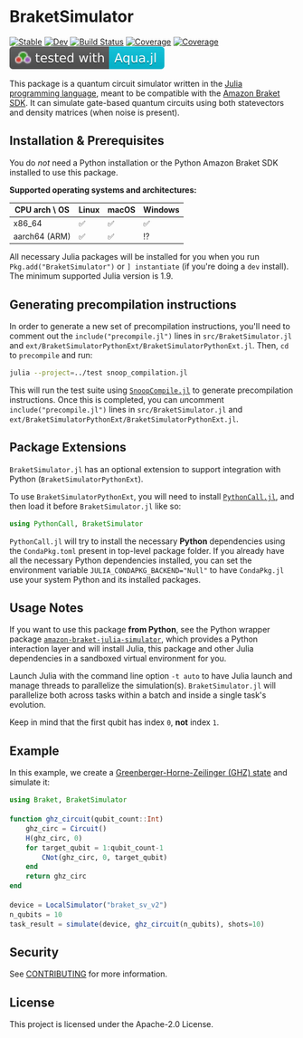 # BraketSimulator

[![Stable](https://img.shields.io/badge/docs-stable-blue.svg)](https://amazon-braket.github.io/BraketSimulator.jl/stable/)
[![Dev](https://img.shields.io/badge/docs-dev-blue.svg)](https://amazon-braket.github.io/BraketSimulator.jl/dev/)
[![Build Status](https://github.com/amazon-braket/BraketSimulator.jl/actions/workflows/CI.yml/badge.svg?branch=main)](https://github.com/amazon-braket/BraketSimulator.jl/actions/workflows/CI.yml?query=branch%3Amain)
[![Coverage](https://codecov.io/gh/amazon-braket/BraketSimulator.jl/branch/main/graph/badge.svg)](https://codecov.io/gh/amazon-braket/BraketSimulator.jl)
[![Coverage](https://coveralls.io/repos/github/amazon-braket/BraketSimulator.jl/badge.svg?branch=main)](https://coveralls.io/github/amazon-braket/BraketSimulator.jl?branch=main)
[![Aqua](https://raw.githubusercontent.com/JuliaTesting/Aqua.jl/master/badge.svg)](https://github.com/JuliaTesting/Aqua.jl)

This package is a quantum circuit simulator written in the [Julia programming language](https://julialang.org/), meant to be compatible with the [Amazon Braket SDK](https://github.com/aws/amazon-braket-sdk-python). It can simulate gate-based quantum circuits using both statevectors and density matrices (when noise is present).

## Installation & Prerequisites

You do *not* need a Python installation or the Python Amazon Braket SDK installed to use this package.

**Supported operating systems and architectures:**

| CPU arch \ OS | Linux | macOS | Windows |
| ------------- | ----- | ----- | ------- |
| x86\_64       | :white_check_mark: | :white_check_mark: | :white_check_mark: |
| aarch64 (ARM) | :white_check_mark: | :white_check_mark: | :interrobang: |


All necessary Julia packages will be installed for you when you run `Pkg.add("BraketSimulator")` or `] instantiate` (if you're doing a `dev` install). The minimum supported Julia version is 1.9.

## Generating precompilation instructions

In order to generate a new set of precompilation instructions, you'll need to comment out the `include("precompile.jl")` lines in `src/BraketSimulator.jl` and `ext/BraketSimulatorPythonExt/BraketSimulatorPythonExt.jl`. Then, `cd` to `precompile` and run:

```bash
julia --project=../test snoop_compilation.jl
```

This will run the test suite using [`SnoopCompile.jl`](https://timholy.github.io/SnoopCompile.jl/dev/snoopi_deep_parcel/) to generate precompilation instructions. Once this is completed, you can *un*comment `include("precompile.jl")` lines in `src/BraketSimulator.jl` and `ext/BraketSimulatorPythonExt/BraketSimulatorPythonExt.jl`.

## Package Extensions

`BraketSimulator.jl` has an optional extension to support integration with Python (`BraketSimulatorPythonExt`).

To use `BraketSimulatorPythonExt`, you will need to install [`PythonCall.jl`](https://github.com/JuliaPy/PythonCall.jl), and then load it before `BraketSimulator.jl` like so:
```julia
using PythonCall, BraketSimulator
```
`PythonCall.jl` will try to install the necessary **Python** dependencies using the `CondaPkg.toml` present in top-level package folder. If you already have all the necessary Python dependencies installed, you can set the environment variable `JULIA_CONDAPKG_BACKEND="Null"` to have `CondaPkg.jl` use your system Python and its installed packages.

## Usage Notes

If you want to use this package **from Python**, see the Python wrapper package [`amazon-braket-julia-simulator`](), which provides a Python interaction layer and will install Julia, this package and other Julia dependencies in a sandboxed virtual environment for you.

Launch Julia with the command line option `-t auto` to have Julia launch and manage threads to parallelize the simulation(s). `BraketSimulator.jl` will parallelize both across tasks within a batch and inside a single task's evolution.

Keep in mind that the first qubit has index `0`, **not** index `1`.

## Example

In this example, we create a [Greenberger-Horne-Zeilinger (GHZ) state](https://en.wikipedia.org/wiki/Greenberger%E2%80%93Horne%E2%80%93Zeilinger_state) and simulate it:

```julia
using Braket, BraketSimulator

function ghz_circuit(qubit_count::Int)
    ghz_circ = Circuit()
    H(ghz_circ, 0)
    for target_qubit = 1:qubit_count-1
        CNot(ghz_circ, 0, target_qubit)
    end
    return ghz_circ 
end

device = LocalSimulator("braket_sv_v2")
n_qubits = 10
task_result = simulate(device, ghz_circuit(n_qubits), shots=10)
```

## Security

See [CONTRIBUTING](CONTRIBUTING.md#security-issue-notifications) for more information.

## License

This project is licensed under the Apache-2.0 License.
